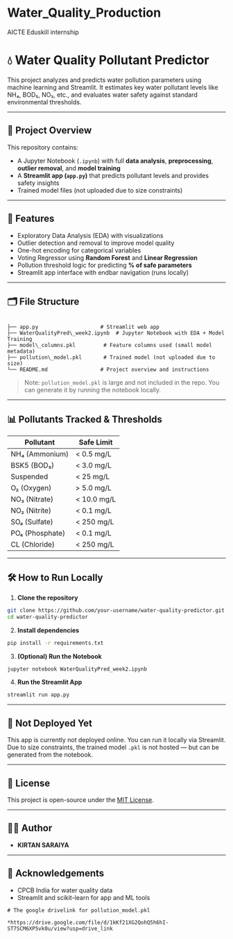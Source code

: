 # Water_Quality_Production
AICTE Eduskill internship

# 💧 Water Quality Pollutant Predictor

This project analyzes and predicts water pollution parameters using machine learning and Streamlit. It estimates key water pollutant levels like NH₄, BOD₅, NO₃, etc., and evaluates water safety against standard environmental thresholds.

---

## 🧠 Project Overview

This repository contains:

- A Jupyter Notebook (`.ipynb`) with full **data analysis**, **preprocessing**, **outlier removal**, and **model training**
- A **Streamlit app (`app.py`)** that predicts pollutant levels and provides safety insights
- Trained model files (not uploaded due to size constraints)

---

## 📌 Features

- Exploratory Data Analysis (EDA) with visualizations
- Outlier detection and removal to improve model quality
- One-hot encoding for categorical variables
- Voting Regressor using **Random Forest** and **Linear Regression**
- Pollution threshold logic for predicting **% of safe parameters**
- Streamlit app interface with endbar navigation (runs locally)

---

## 🗂 File Structure

```

├── app.py                    # Streamlit web app
├── WaterQualityPred\_week2.ipynb  # Jupyter Notebook with EDA + Model Training
├── model\_columns.pkl         # Feature columns used (small model metadata)
├── pollution\_model.pkl       # Trained model (not uploaded due to size)
└── README.md                 # Project overview and instructions

````

> Note: `pollution_model.pkl` is large and not included in the repo. You can generate it by running the notebook locally.

---

## 📊 Pollutants Tracked & Thresholds

| Pollutant     | Safe Limit     |
|---------------|----------------|
| NH₄ (Ammonium) | < 0.5 mg/L     |
| BSK5 (BOD₅)    | < 3.0 mg/L     |
| Suspended      | < 25 mg/L      |
| O₂ (Oxygen)    | > 5.0 mg/L     |
| NO₃ (Nitrate)  | < 10.0 mg/L    |
| NO₂ (Nitrite)  | < 0.1 mg/L     |
| SO₄ (Sulfate)  | < 250 mg/L     |
| PO₄ (Phosphate)| < 0.1 mg/L     |
| CL (Chloride)  | < 250 mg/L     |

---

## 🛠 How to Run Locally

1. **Clone the repository**
```bash
git clone https://github.com/your-username/water-quality-predictor.git
cd water-quality-predictor
````

2. **Install dependencies**

```bash
pip install -r requirements.txt
```

3. **(Optional) Run the Notebook**

```bash
jupyter notebook WaterQualityPred_week2.ipynb
```

4. **Run the Streamlit App**

```bash
streamlit run app.py
```

---

## 🚫 Not Deployed Yet

This app is currently not deployed online. You can run it locally via Streamlit. Due to size constraints, the trained model `.pkl` is not hosted — but can be generated from the notebook.

---

## 📜 License

This project is open-source under the [MIT License](LICENSE).

---

## 🙋‍♂️ Author


* **KIRTAN SARAIYA**

---

## 📎 Acknowledgements

* CPCB India for water quality data
* Streamlit and scikit-learn for app and ML tools

```
# The google drivelink for pollution_model.pkl

*https://drive.google.com/file/d/1kKf21XG2QohQ5h6hI-ST7SCM6XP5vk0u/view?usp=drive_link


